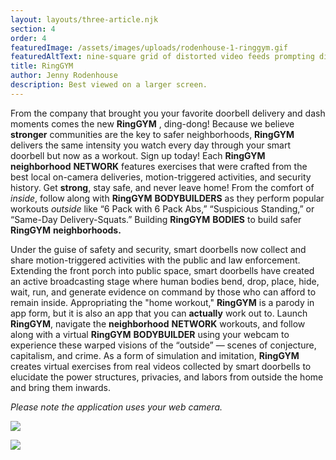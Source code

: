 ```yaml
---
layout: layouts/three-article.njk
section: 4
order: 4
featuredImage: /assets/images/uploads/rodenhouse-1-ringgym.gif
featuredAltText: nine-square grid of distorted video feeds prompting different kinds of exercise
title: RingGYM
author: Jenny Rodenhouse
description: Best viewed on a larger screen.
---
```

<p>From the company that brought you your favorite doorbell delivery and dash moments comes the new <b class="sans">Ring</b><b class="bold">GYM</b> , ding-dong! Because we believe <b class="bold">stronger</b> communities are the key to safer neighborhoods, <b class="sans">Ring</b><b class="bold">GYM</b>   delivers the same intensity you watch every day through your smart doorbell but now as a workout. Sign up today! Each <b class="sans">Ring</b><b class="bold">GYM</b> <b class="stretch">neighborhood</b> <b class="bold">NETWORK</b>  features exercises that were crafted from the best local on-camera deliveries, motion-triggered activities, and security history. Get <b class="bold">strong</b>, stay safe, and never leave home! From the comfort of <i>inside</i>, follow along with <b class="sans">Ring</b><b class="bold">GYM</b> <b class="stretch">BODYBUILDERS</b> as they perform popular workouts <i>outside</i> like “6 Pack with 6 Pack Abs,” “Suspicious Standing,” or “Same-Day Delivery-Squats.” Building <b class="sans">Ring</b><b class="bold">GYM</b> <b class="stretch">BODIES</b> to build safer <b class="sans">Ring</b><b class="bold">GYM</b> <b class="stretch">neighborhoods.</b></p>

<p>Under the guise of safety and security, smart doorbells now collect and share motion-triggered activities with the public and law enforcement. Extending the front porch into public space, smart doorbells have created an active broadcasting stage where human bodies bend, drop, place, hide, wait, run, and generate evidence on command by those who can afford to remain inside. Appropriating the "home workout," <b class="sans">Ring</b><b class="bold">GYM</b>  is a parody in app form, but it is also an app that you can <b class="bold">actually</b> work out to. Launch <b class="sans">Ring</b><b class="bold">GYM</b>, navigate the <b class="stretch">neighborhood</b> <b class="bold">NETWORK</b> workouts, and follow along with a virtual <b class="sans">Ring</b><b class="bold">GYM</b> <b class="stretch">BODYBUILDER</b> using your webcam to experience these warped visions of the “outside” — scenes of conjecture, capitalism, and crime. As a form of simulation and imitation, <b class="sans">Ring</b><b class="bold">GYM</b>  creates virtual exercises from real videos collected by smart doorbells to elucidate the power structures, privacies, and labors from outside the home and bring them inwards.</p>

*Please note the application uses your web camera.*

[<img src="/assets/images/uploads/applelogo.svg">](../external/rodenhouse-Mac.zip)

[<img src="/assets/images/uploads/windowslogo.svg">](../external/rodenhouse-Windows.zip)




